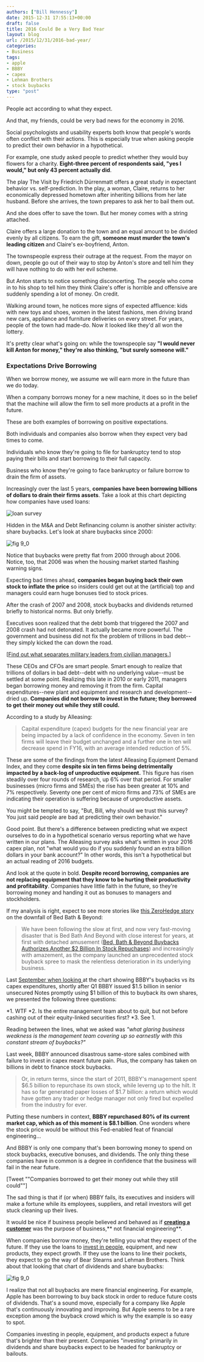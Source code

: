 ```yaml
---
authors: ["Bill Hennessy"]
date: 2015-12-31 17:55:13+00:00
draft: false
title: 2016 Could Be a Very Bad Year
layout: blog
url: /2015/12/31/2016-bad-year/
categories:
- Business
tags:
- apple
- BBBY
- capex
- Lehman Brothers
- stock buybacks
type: "post"
---
```


People act according to what they expect.

And that, my friends, could be very bad news for the economy in 2016.

Social psychologists and usability experts both know that people's words often conflict with their actions. This is especially true when asking people to predict their own behavior in a hypothetical.

For example, one study asked people to predict whether they would buy flowers for a charity. **Eight-three percent of respondents said, "yes I would," but only 43 percent actually did**.

The play The Visit by Friedrich Dürrenmatt offers a great study in expectant behavior vs. self-prediction. In the play, a woman, Claire, returns to her economically depressed hometown after inheriting billions from her late husband. Before she arrives, the town prepares to ask her to bail them out.

And she does offer to save the town. But her money comes with a string attached.

Claire offers a large donation to the town and an equal amount to be divided evenly by all citizens. To earn the gift, **someone must murder the town's leading citizen** and Claire's ex-boyfriend, Anton.

The townspeople express their outrage at the request. From the mayor on down, people go out of their way to stop by Anton's store and tell him they will have nothing to do with her evil scheme.

But Anton starts to notice something disconcerting. The people who come in to his shop to tell him they think Claire's offer is horrible and offensive are suddenly spending a lot of money. On credit.

Walking around town, he notices more signs of expected affluence: kids with new toys and shoes, women in the latest fashions, men driving brand new cars, appliance and furniture deliveries on every street. For years, people of the town had made-do. Now it looked like they'd all won the lottery.

It's pretty clear what's going on: while the townspeople say **"I would never kill Anton for money," they're also thinking, "but surely someone will."**



### Expectations Drive Borrowing



When we borrow money, we assume we will earn more in the future than we do today.

When a company borrows money for a new machine, it does so in the belief that the machine will allow the firm to sell more products at a profit in the future.

These are both examples of borrowing on positive expectations.

Both individuals and companies also borrow when they expect very bad times to come.

Individuals who know they're going to file for bankruptcy tend to stop paying their bills and start borrowing to their full capacity.

Business who know they're going to face bankruptcy or failure borrow to drain the firm of assets.

Increasingly over the last 5 years, **companies have been borrowing billions of dollars to drain their firms assets**. Take a look at this chart depicting how companies have used loans:

![loan survey](https://hennessysview.com/wp-content/uploads/2015/12/loan-survey.jpg)


Hidden in the M&A and Debt Refinancing column is another sinister activity: share buybacks. Let's look at share buybacks since 2000:

![fig 9_0](https://hennessysview.com/wp-content/uploads/2015/12/fig-9_0.jpg)


Notice that buybacks were pretty flat from 2000 through about 2006. Notice, too, that 2006 was when the housing market started flashing warning signs.

Expecting bad times ahead, **companies began buying back their own stock to inflate the price** so insiders could get out at the (artificial) top and managers could earn huge bonuses tied to stock prices.

After the crash of 2007 and 2008, stock buybacks and dividends returned briefly to historical norms. But only briefly.

Executives soon realized that the debt bomb that triggered the 2007 and 2008 crash had not detonated. It actually became more powerful. The government and business did not fix the problem of trillions in bad debt--they simply kicked the can down the road.



[[Find out what separates military leaders from civilian managers.](https://hennessysview.com/2015/12/30/one-thing-the-military-teaches-that-business-school-doesnt/)]



These CEOs and CFOs are smart people. Smart enough to realize that trillions of dollars in bad debt--debt with no underlying value--must be settled at some point. Realizing this late in 2010 or early 2011, managers began borrowing money and removing it from the firm. Capital expenditures--new plant and equipment and research and development--dried up. **Companies did not borrow to invest in the future; they borrowed to get their money out while they still could.**

According to a study by Alleasing:



> Capital expenditure (capex) budgets for the new financial year are being impacted by a lack of confidence in the economy. Seven in ten firms will leave their budget unchanged and a further one in ten will decrease spend in FY16, with an average intended reduction of 5%.

These are some of the findings from the latest Alleasing Equipment Demand Index, and they come **despite six in ten firms being detrimentally impacted by a back-log of unproductive equipment.** This figure has risen steadily over four rounds of research, up 6% over that period. For smaller businesses (micro firms and SMEs) the rise has been greater at 10% and 7% respectively. Seventy one per cent of micro firms and 73% of SMEs are indicating their operation is suffering because of unproductive assets.



You might be tempted to say, "But, Bill, why should we trust this survey? You just said people are bad at predicting their own behavior."

Good point. But there's a difference between predicting what we expect ourselves to do in a hypothetical scenario versus reporting what we have written in our plans. The Alleasing survey asks what's written in your 2016 capex plan, not "what would you do if you suddenly found an extra billion dollars in your bank account?" In other words, this isn't a hypothetical but an actual reading of 2016 budgets.

And look at the quote in bold. **Despite record borrowing, companies are not replacing equipment that they know to be hurting their productivity and profitability**. Companies have little faith in the future, so they're borrowing money and handing it out as bonuses to managers and stockholders.

If my analysis is right, expect to see more stories like [this ZeroHedge story](https://www.zerohedge.com/news/2015-12-23/buyback-bloodbath-beyond-how-bbby-lost-17-billion-buying-back-its-own-stock) on the downfall of Bed Bath & Beyond:



> We have been following the slow at first, and now very fast-moving disaster that is Bed Bath And Beyond with close interest for years, at first with detached amusement ([Bed, Bath & Beyond Buybacks Authorizes Another $2 Billion In Stock Repuchases](https://www.zerohedge.com/news/2014-07-07/bed-bath-beyond-buybacks-authorizes-another-2-billion-stock-repuchases)) and increasingly with amazement, as the company launched an unprecedented stock buyback spree to mask the relentless deterioration in its underlying business.

Last [September when looking ](https://www.zerohedge.com/news/2014-09-23/wtf-bbbuybacks)at the chart showing BBBY's buybacks vs its capex expenditures, shortly after Q1 BBBY issued $1.5 billion in senior unsecured Notes promptly using $1 billion of this to buyback its own shares, we presented the following three questions:

> 
> 
*1. WTF
*2. Is the entire management team about to quit, but not before cashing out of their equity-linked securities first?
*3. See 1.

Reading between the lines, what we asked was _"what glaring business weakness is the management team covering up so earnestly with this constant stream of buybacks?"_



Last week, BBBY announced disastrous same-store sales combined with failure to invest in capex meant future pain. Plus, the company has taken on billions in debt to finance stock buybacks.



> Or, in return terms, since the start of 2011, BBBY's management spent $6.5 billion to repurchase its own stock, while leverng up to the hilt. It has so far generated paper losses of $1.7 billion: a return which would have gotten any trader or hedge manager not only fired but expelled from the industry for ever.

Putting these numbers in context, **BBBY repurchased 80% of its current market cap, which as of this moment is $8.1 billion**. One wonders where the stock price would be without this Fed-enabled feat of financial engineering...



And BBBY is only one company that's been borrowing money to spend on stock buybacks, executive bonuses, and dividends. The only thing these companies have in common is a degree in confidence that the business will fail in the near future.

[Tweet ""Companies borrowed to get their money out while they still could""]

The sad thing is that if (or when) BBBY fails, its executives and insiders will make a fortune while its employees, suppliers, and retail investors will get stuck cleaning up their lives.

It would be nice if business people believed and behaved as if [**creating a customer**](https://whitneyhess.com/blog/2012/08/13/the-purpose-of-a-business-is-to-create-a-customer/) was the purpose of business,** not financial engineering**.

When companies borrow money, they're telling you what they expect of the future. If they use the loans to [invest in people](https://www.zerohedge.com/news/2015-11-02/every-job-created-us-decade-us-corporations-spent-296000-stock-buybacks), equipment, and new products, they expect growth. If they use the loans to line their pockets, they expect to go the way of Bear Stearns and Lehman Brothers. Think about that looking that chart of dividends and share buybacks:

![fig 9_0](https://hennessysview.com/wp-content/uploads/2015/12/fig-9_0.jpg)




I realize that not all buybacks are mere financial engineering. For example, Apple has been borrowing to buy back stock in order to reduce future costs of dividends. That's a sound move, especially for a company like Apple that's continuously innovating and improving. But Apple seems to be a rare exception among the buyback crowd which is why the example is so easy to spot.

Companies investing in people, equipment, and products expect a future that's brighter than their present. Companies "investing" primarily in dividends and share buybacks expect to be headed for bankruptcy or bailouts.
